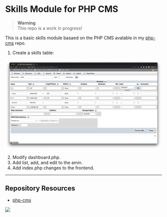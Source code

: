 # Skills Module for PHP CMS

> **Warning**  
> This repo is a work in progress!

This is a basic skills module basaed on the PHP CMS avalable in my [php-cms](https://github.com/codeadamca/php-cms) repo.

1. Create a skills table:

![Skills Table Structure](https://raw.githubusercontent.com/codeadamca/php-cms-skills/main/skills-table-structure.png)

2. Modify dashboard.php.
3. Add list, add, and edit to the amin. 
4. Add index.php changes to the frontend.

***

## Repository Resources

* [php-cms](https://github.com/codeadamca/php-cms)

<a href="https://codeadam.ca">
<img src="https://codeadam.ca/images/code-block.png" width="100">
</a>
